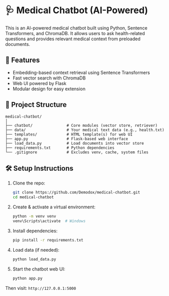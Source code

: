 # 🩺 Medical Chatbot (AI-Powered)

This is an AI-powered medical chatbot built using Python, Sentence Transformers, and ChromaDB. It allows users to ask health-related questions and provides relevant medical context from preloaded documents.

## 🚀 Features
- Embedding-based context retrieval using Sentence Transformers
- Fast vector search with ChromaDB
- Web UI powered by Flask
- Modular design for easy extension

## 📁 Project Structure
```
medical-chatbot/
│
├── chatbot/               # Core modules (vector store, retriever)
├── data/                  # Your medical text data (e.g., health.txt)
├── templates/             # HTML template(s) for web UI
├── app.py                 # Flask-based web interface
├── load_data.py           # Load documents into vector store
├── requirements.txt       # Python dependencies
└── .gitignore             # Excludes venv, cache, system files
```

## 🛠️ Setup Instructions

1. Clone the repo:
   ```bash
   git clone https://github.com/Demodox/medical-chatbot.git
   cd medical-chatbot
   ```

2. Create & activate a virtual environment:
   ```bash
   python -m venv venv
   venv\Scripts\activate  # Windows
   ```

3. Install dependencies:
   ```bash
   pip install -r requirements.txt
   ```

4. Load data (if needed):
   ```bash
   python load_data.py
   ```

5. Start the chatbot web UI:
   ```bash
   python app.py
   ```

Then visit: `http://127.0.0.1:5000`


